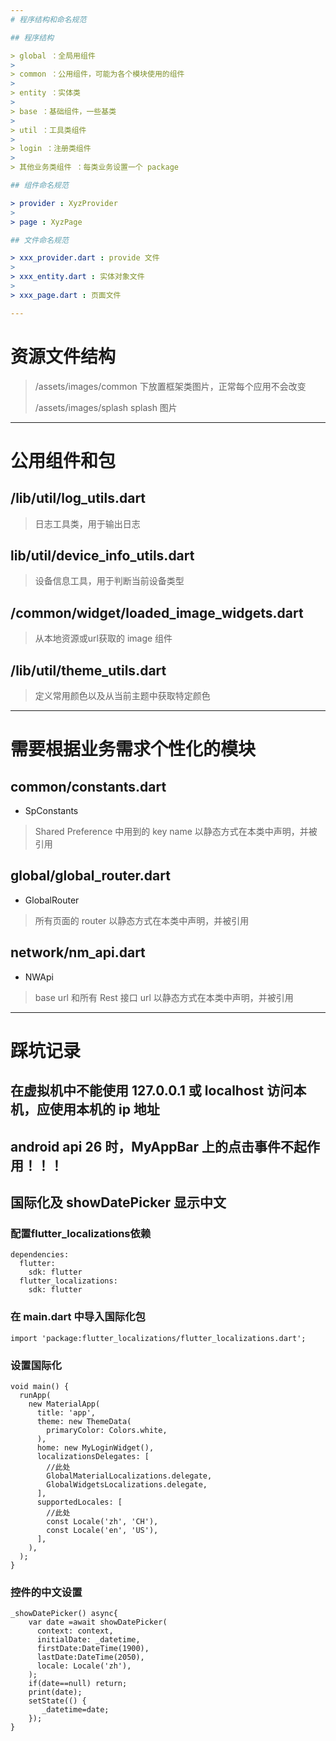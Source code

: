 ```yaml
---
# 程序结构和命名规范

## 程序结构

> global ：全局用组件
>
> common ：公用组件，可能为各个模块使用的组件
>
> entity ：实体类
>
> base ：基础组件，一些基类
>
> util ：工具类组件
>
> login ：注册类组件
>
> 其他业务类组件 ：每类业务设置一个 package

## 组件命名规范

> provider : XyzProvider
> 
> page : XyzPage

## 文件命名规范

> xxx_provider.dart : provide 文件
>
> xxx_entity.dart : 实体对象文件
> 
> xxx_page.dart : 页面文件

---
```

# 资源文件结构

> /assets/images/common 下放置框架类图片，正常每个应用不会改变
>
> /assets/images/splash splash 图片

---
# 公用组件和包

## /lib/util/log_utils.dart

> 日志工具类，用于输出日志

## lib/util/device_info_utils.dart

> 设备信息工具，用于判断当前设备类型

## /common/widget/loaded_image_widgets.dart

> 从本地资源或url获取的 image 组件

## /lib/util/theme_utils.dart

> 定义常用颜色以及从当前主题中获取特定颜色

---
# 需要根据业务需求个性化的模块

## common/constants.dart

+ SpConstants

> Shared Preference 中用到的 key name 以静态方式在本类中声明，并被引用

## global/global_router.dart

+ GlobalRouter

> 所有页面的 router 以静态方式在本类中声明，并被引用

## network/nm_api.dart

+ NWApi

> base url 和所有 Rest 接口 url 以静态方式在本类中声明，并被引用

---
# 踩坑记录

## 在虚拟机中不能使用 127.0.0.1 或 localhost 访问本机，应使用本机的 ip 地址

## android api 26 时，MyAppBar 上的点击事件不起作用！！！

## 国际化及 showDatePicker 显示中文

### 配置flutter_localizations依赖

```
dependencies:
  flutter:
    sdk: flutter
  flutter_localizations:
    sdk: flutter
```

### 在 main.dart 中导入国际化包

```
import 'package:flutter_localizations/flutter_localizations.dart';
```

### 设置国际化

```
void main() {
  runApp(
    new MaterialApp(
      title: 'app',
      theme: new ThemeData(
        primaryColor: Colors.white,
      ),
      home: new MyLoginWidget(),
      localizationsDelegates: [
        //此处
        GlobalMaterialLocalizations.delegate,
        GlobalWidgetsLocalizations.delegate,
      ],
      supportedLocales: [
        //此处
        const Locale('zh', 'CH'),
        const Locale('en', 'US'),
      ],
    ),
  );
}
```

### 控件的中文设置

```
_showDatePicker() async{
    var date =await showDatePicker(
      context: context,
      initialDate: _datetime,
      firstDate:DateTime(1900),
      lastDate:DateTime(2050),
      locale: Locale('zh'),    
    );
    if(date==null) return;
    print(date);
    setState(() {
       _datetime=date;
    });
}
```
